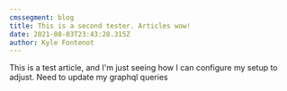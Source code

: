 ```yaml
---
cmssegment: blog
title: This is a second tester. Articles wow!
date: 2021-08-03T23:43:28.315Z
author: Kyle Fontenot
---
```

This is a test article, and I'm just seeing how I can configure my setup to adjust. Need to update my graphql queries